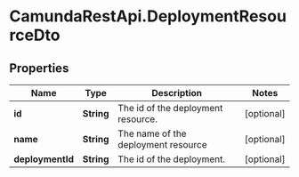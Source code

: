# CamundaRestApi.DeploymentResourceDto

## Properties
Name | Type | Description | Notes
------------ | ------------- | ------------- | -------------
**id** | **String** | The id of the deployment resource. | [optional] 
**name** | **String** | The name of the deployment resource | [optional] 
**deploymentId** | **String** | The id of the deployment. | [optional] 
